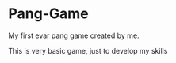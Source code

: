 # Pang-Game
My first evar pang game created by me.

This is very basic game, just to develop my skills
